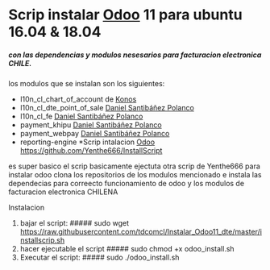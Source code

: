 # Scrip instalar [Odoo](https://www.odoo.com "Odoo's Homepage") 11 para ubuntu 16.04 & 18.04
##### con las dependencias y modulos nesesarios para facturacion electronica CHILE. 
los modulos que se instalan son los siguientes: 
* l10n_cl_chart_of_account de  [Konos](https://github.com/KonosCL)
* l10n_cl_dte_point_of_sale [Daniel Santibáñez Polanco](https://gitlab.com/dansanti)
* l10n_cl_fe [Daniel Santibáñez Polanco](https://gitlab.com/dansanti)
* payment_khipu [Daniel Santibáñez Polanco](https://gitlab.com/dansanti)
* payment_webpay [Daniel Santibáñez Polanco](https://gitlab.com/dansanti)
* reporting-engine 
*Scrip intalacion [Odoo](https://www.odoo.com "Odoo's Homepage") https://github.com/Yenthe666/InstallScript

es super basico el scrip basicamente ejectuta otra scrip de Yenthe666 para instalar odoo clona los repositorios de los modulos mencionado e instala las dependecias para correecto funcionamiento de odoo y los modulos de facturacion electronica CHILENA

Instalacion 
1. bajar el script:
        ##### sudo wget https://raw.githubusercontent.com/tdcomcl/Instalar_Odoo11_dte/master/installscrip.sh
3. hacer ejecutable el script
        ##### sudo chmod +x odoo_install.sh
4. Executar el script:
         ##### sudo ./odoo_install.sh
